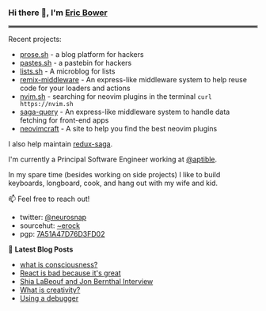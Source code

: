 ### Hi there 👋, I'm [Eric Bower](https://erock.io)

<hr style="border:2px solid gray"> </hr>

Recent projects:

- [prose.sh](https://prose.sh) - a blog platform for hackers
- [pastes.sh](https://pastes.sh) - a pastebin for hackers
- [lists.sh](https://lists.sh) - A microblog for lists
- [remix-middleware](https://github.com/neurosnap/remix-middleware) -
  An express-like middleware system to help reuse code for your loaders and actions
- [nvim.sh](https://nvim.sh) - searching for neovim plugins in the terminal
  `curl https://nvim.sh`
- [saga-query](https://github.com/redux-saga/saga-query) - An express-like
  middleware system to handle data fetching for front-end apps
- [neovimcraft](https://neovimcraft.com) - A site to help you find the best
  neovim plugins

I also help maintain [redux-saga](https://github.com/redux-saga).

I'm currently a Principal Software Engineer working at
[@aptible](https://aptible.com).

In my spare time (besides working on side projects) I like to build keyboards, longboard, 
cook, and hang out with my wife and kid.

📫 Feel free to reach out!

- twitter: [@neurosnap](https://twitter.com/neurosnap)
- sourcehut: [~erock](https://git.sr.ht/~erock)
- pgp: [7A51A47D76D3FD02](https://erock.io/publickey.txt)

📕 **Latest Blog Posts**

<!-- BLOG-POST-LIST:START -->
- [what is consciousness?](https://erock.io/2022/10/15/what-is-consciousness.html)
- [React is bad because it&#39;s great](https://erock.io/2022/09/22/react-is-bad-because-its-great.html)
- [Shia LaBeouf and Jon Bernthal Interview](https://erock.io/2022/09/08/shia-bernthal-interview.html)
- [What is creativity?](https://erock.io/2022/09/08/what-is-creativity.html)
- [Using a debugger](https://erock.io/2022/09/02/using-a-debugger.html)
<!-- BLOG-POST-LIST:END -->
